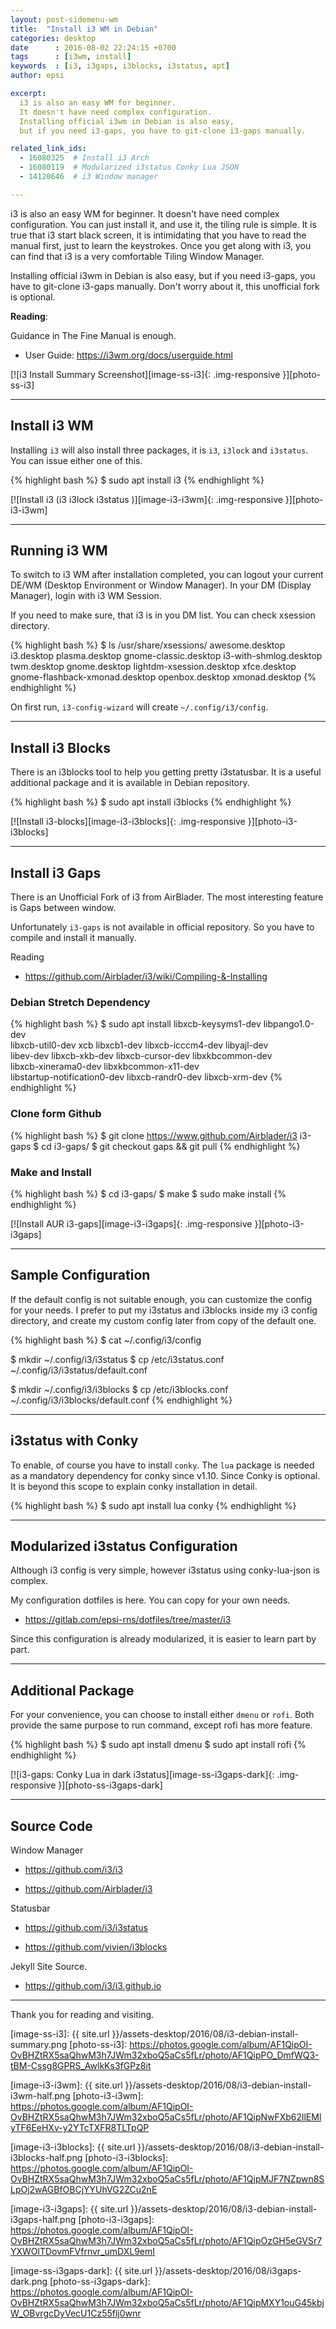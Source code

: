 ```yaml
---
layout: post-sidemenu-wm
title:  "Install i3 WM in Debian"
categories: desktop
date      : 2016-08-02 22:24:15 +0700
tags      : [i3wm, install]
keywords  : [i3, i3gaps, i3blocks, i3status, apt]
author: epsi

excerpt:
  i3 is also an easy WM for beginner.
  It doesn't have need complex configuration.
  Installing official i3wm in Debian is also easy,
  but if you need i3-gaps, you have to git-clone i3-gaps manually.

related_link_ids:
  - 16080325  # Install i3 Arch
  - 16080119  # Modularized i3status Conky Lua JSON
  - 14120646  # i3 Window manager

---
```


i3 is also an easy WM for beginner.
It doesn't have need complex configuration.
You can just install it, and use it, the tiling rule is simple.
It is true that i3 start black screen,
it is intimidating that you have to read the manual first,
just to learn the keystrokes.
Once you get along with i3,
you can find that i3 is a very comfortable Tiling Window Manager.

Installing official i3wm in Debian is also easy,
but if you need i3-gaps, you have to git-clone i3-gaps manually.
Don't worry about it, this unofficial fork is optional.

**Reading**:

Guidance in The Fine Manual is enough.

* User Guide: <https://i3wm.org/docs/userguide.html>

[![i3 Install Summary Screenshot][image-ss-i3]{: .img-responsive }][photo-ss-i3]

-- -- --

## Install i3 WM

Installing <code>i3</code> will also install three packages,
it is <code>i3</code>, <code>i3lock</code> and <code>i3status</code>.
You can issue either one of this.

{% highlight bash %}
$ sudo apt install i3
{% endhighlight %}
 
[![Install i3 (i3 i3lock i3status )][image-i3-i3wm]{: .img-responsive }][photo-i3-i3wm]

-- -- --

## Running i3 WM

To switch to i3 WM after installation completed,
you can logout your current DE/WM (Desktop Environment or Window Manager).
In your DM (Display Manager), login with i3 WM Session.

If you need to make sure, that i3 is in you DM list.
You can check xsession directory.

{% highlight bash %}
$ ls /usr/share/xsessions/
awesome.desktop                 i3.desktop                plasma.desktop
gnome-classic.desktop           i3-with-shmlog.desktop    twm.desktop
gnome.desktop                   lightdm-xsession.desktop  xfce.desktop
gnome-flashback-xmonad.desktop  openbox.desktop           xmonad.desktop
{% endhighlight %}

On first run, <code>i3-config-wizard</code> will
create <code class="code-file">~/.config/i3/config</code>.

-- -- --

## Install i3 Blocks

There is an i3blocks tool to help you getting pretty i3statusbar.
It is a useful additional package and it is available in Debian repository.

{% highlight bash %}
$ sudo apt install i3blocks
{% endhighlight %}

[![Install i3-blocks][image-i3-i3blocks]{: .img-responsive }][photo-i3-i3blocks]

-- -- --

## Install i3 Gaps

There is an Unofficial Fork of i3 from AirBlader.
The most interesting feature is Gaps between window.

Unfortunately <code>i3-gaps</code> is not available in official repository.
So you have to compile and install it manually.

Reading

* <https://github.com/Airblader/i3/wiki/Compiling-&-Installing>

### Debian Stretch Dependency

{% highlight bash %}
$ sudo apt install libxcb-keysyms1-dev libpango1.0-dev \
  libxcb-util0-dev xcb libxcb1-dev libxcb-icccm4-dev libyajl-dev \
  libev-dev libxcb-xkb-dev libxcb-cursor-dev libxkbcommon-dev \
  libxcb-xinerama0-dev libxkbcommon-x11-dev \
  libstartup-notification0-dev libxcb-randr0-dev libxcb-xrm-dev
{% endhighlight %}

### Clone form Github

{% highlight bash %}
$ git clone https://www.github.com/Airblader/i3 i3-gaps
$ cd i3-gaps/
$ git checkout gaps && git pull
{% endhighlight %}

### Make and Install

{% highlight bash %}
$ cd i3-gaps/
$ make
$ sudo make install
{% endhighlight %}

[![Install AUR i3-gaps][image-i3-i3gaps]{: .img-responsive }][photo-i3-i3gaps]

-- -- --

## Sample Configuration

If the default config is not suitable enough,
you can customize the config for your needs.
I prefer to put my i3status and i3blocks
inside my i3 config directory,
and create my custom config later from copy of the default one.

{% highlight bash %}
$ cat ~/.config/i3/config

$ mkdir ~/.config/i3/i3status
$ cp /etc/i3status.conf ~/.config/i3/i3status/default.conf

$ mkdir ~/.config/i3/i3blocks
$ cp /etc/i3blocks.conf ~/.config/i3/i3blocks/default.conf
{% endhighlight %}

-- -- --

## i3status with Conky

To enable, of course you have to install <code>conky</code>.
The <code>lua</code> package is needed as a mandatory dependency for conky since v1.10.
Since Conky is optional. It is beyond this scope 
to explain conky installation in detail.

{% highlight bash %}
$ sudo apt install lua conky
{% endhighlight %}

-- -- --

## Modularized i3status Configuration

Although i3 config is very simple,
however i3status using conky-lua-json is complex.

My configuration dotfiles is here.
You can copy for your own needs.

* <https://gitlab.com/epsi-rns/dotfiles/tree/master/i3>

Since this configuration is already modularized,
it is easier to learn part by part.

-- -- --

## Additional Package

For your convenience,
you can choose to install either <code>dmenu</code> or <code>rofi</code>.
Both provide the same purpose to run command,
except rofi has more feature.

{% highlight bash %}
$ sudo apt install dmenu
$ sudo apt install rofi
{% endhighlight %}

[![i3-gaps: Conky Lua in dark i3status][image-ss-i3gaps-dark]{: .img-responsive }][photo-ss-i3gaps-dark]

-- -- --

## Source Code

Window Manager

* <https://github.com/i3/i3>

* <https://github.com/Airblader/i3>

Statusbar

* <https://github.com/i3/i3status>

* <https://github.com/vivien/i3blocks>

Jekyll Site Source.

* <https://github.com/i3/i3.github.io>


-- -- --

Thank you for reading and visiting.


[//]: <> ( -- -- -- links below -- -- -- )

[image-ss-i3]: {{ site.url }}/assets-desktop/2016/08/i3-debian-install-summary.png
[photo-ss-i3]: https://photos.google.com/album/AF1QipOI-OvBHZtRX5saQhwM3h7JWm32xboQ5aCs5fLr/photo/AF1QipPO_DmfWQ3-tBM-Cssg8GPRS_AwlkKs3fGPz8it

[image-i3-i3wm]: {{ site.url }}/assets-desktop/2016/08/i3-debian-install-i3wm-half.png
[photo-i3-i3wm]: https://photos.google.com/album/AF1QipOI-OvBHZtRX5saQhwM3h7JWm32xboQ5aCs5fLr/photo/AF1QipNwFXb62llEMlyTF6EeHXv-y2YTcTXFR8TLTpQP

[image-i3-i3blocks]: {{ site.url }}/assets-desktop/2016/08/i3-debian-install-i3blocks-half.png
[photo-i3-i3blocks]: https://photos.google.com/album/AF1QipOI-OvBHZtRX5saQhwM3h7JWm32xboQ5aCs5fLr/photo/AF1QipMJF7NZpwn8SLpOj2wAGBfOBCjYYUhVG2ZCu2nE

[image-i3-i3gaps]: {{ site.url }}/assets-desktop/2016/08/i3-debian-install-i3gaps-half.png
[photo-i3-i3gaps]: https://photos.google.com/album/AF1QipOI-OvBHZtRX5saQhwM3h7JWm32xboQ5aCs5fLr/photo/AF1QipOzGH5eGVSr7YXWOlTDovmFVfrnvr_umDXL9emI

[image-ss-i3gaps-dark]: {{ site.url }}/assets-desktop/2016/08/i3gaps-dark.png
[photo-ss-i3gaps-dark]: https://photos.google.com/album/AF1QipOI-OvBHZtRX5saQhwM3h7JWm32xboQ5aCs5fLr/photo/AF1QipMXY1ouG45kbjW_OBvrgcDyVecU1Cz55flj0wnr
